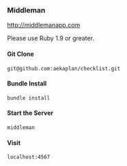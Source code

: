 ### Middleman
http://middlemanapp.com

Please use Ruby 1.9 or greater.

#### Git Clone
```
git@github.com:aekaplan/checklist.git
```

#### Bundle Install
```
bundle install
```

#### Start the Server
```
middleman
```

#### Visit
```
localhost:4567
```
